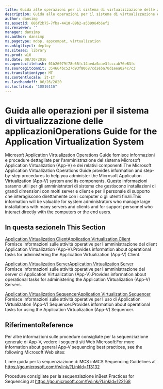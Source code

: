 ```yaml
---
title: Guida alle operazioni per il sistema di virtualizzazione delle applicazioni
description: Guida alle operazioni per il sistema di virtualizzazione delle applicazioni
author: dansimp
ms.assetid: 686f2b75-7fba-4410-89b2-a539984b6ef2
ms.reviewer: ''
manager: dansimp
ms.author: dansimp
ms.pagetype: mdop, appcompat, virtualization
ms.mktglfcycl: deploy
ms.sitesec: library
ms.prod: w10
ms.date: 08/30/2016
ms.openlocfilehash: 01b26079f78e55fc14aeda0aae3fcccab76e83fc
ms.sourcegitcommit: 354664bc527d93f80687cd2eba70d1eea024c7c3
ms.translationtype: MT
ms.contentlocale: it-IT
ms.lasthandoff: 06/26/2020
ms.locfileid: "10816116"
---
```

# <span data-ttu-id="8a058-103">Guida alle operazioni per il sistema di virtualizzazione delle applicazioni</span><span class="sxs-lookup"><span data-stu-id="8a058-103">Operations Guide for the Application Virtualization System</span></span>


<span data-ttu-id="8a058-104">Microsoft Application Virtualization Operations Guide fornisce informazioni e procedure dettagliate per l'amministrazione del sistema Microsoft Application Virtualization (App-V) e dei relativi componenti.</span><span class="sxs-lookup"><span data-stu-id="8a058-104">The Microsoft Application Virtualization Operations Guide provides information and step-by-step procedures to help you administer the Microsoft Application Virtualization (App-V) system and its components.</span></span> <span data-ttu-id="8a058-105">Queste informazioni saranno utili per gli amministratori di sistema che gestiscono installazioni di grandi dimensioni con molti server e client e per il personale di supporto che interagiscono direttamente con i computer o gli utenti finali.</span><span class="sxs-lookup"><span data-stu-id="8a058-105">This information will be valuable for system administrators who manage large installations with many servers and clients and for support personnel who interact directly with the computers or the end users.</span></span>

## <span data-ttu-id="8a058-106">In questa sezione</span><span class="sxs-lookup"><span data-stu-id="8a058-106">In This Section</span></span>


<a href="" id="application-virtualization-client"></a>[<span data-ttu-id="8a058-107">Application Virtualization Client</span><span class="sxs-lookup"><span data-stu-id="8a058-107">Application Virtualization Client</span></span>](application-virtualization-client.md)  
<span data-ttu-id="8a058-108">Fornisce informazioni sulle attività operative per l'amministrazione del client Application Virtualization (App-V).</span><span class="sxs-lookup"><span data-stu-id="8a058-108">Provides information about operational tasks for administering the Application Virtualization (App-V) Client.</span></span>

<a href="" id="application-virtualization-server"></a>[<span data-ttu-id="8a058-109">Application Virtualization Server</span><span class="sxs-lookup"><span data-stu-id="8a058-109">Application Virtualization Server</span></span>](application-virtualization-server.md)  
<span data-ttu-id="8a058-110">Fornisce informazioni sulle attività operative per l'amministrazione dei server di Application Virtualization (App-V).</span><span class="sxs-lookup"><span data-stu-id="8a058-110">Provides information about operational tasks for administering the Application Virtualization (App-V) Servers.</span></span>

<a href="" id="application-virtualization-sequencer"></a>[<span data-ttu-id="8a058-111">Application Virtualization Sequencer</span><span class="sxs-lookup"><span data-stu-id="8a058-111">Application Virtualization Sequencer</span></span>](application-virtualization-sequencer.md)  
<span data-ttu-id="8a058-112">Fornisce informazioni sulle attività operative per l'uso di Application Virtualization (App-V) Sequencer.</span><span class="sxs-lookup"><span data-stu-id="8a058-112">Provides information about operational tasks for using the Application Virtualization (App-V) Sequencer.</span></span>

## <span data-ttu-id="8a058-113">Riferimento</span><span class="sxs-lookup"><span data-stu-id="8a058-113">Reference</span></span>


<span data-ttu-id="8a058-114">Per altre informazioni sulle procedure consigliate per la sequenziazione generale di App-V, vedere i seguenti siti Web Microsoft:</span><span class="sxs-lookup"><span data-stu-id="8a058-114">For more information about general App-V sequencing best practices, see the following Microsoft Web sites:</span></span>

<span data-ttu-id="8a058-115">Linee guida per la sequenziazione di MCS in</span><span class="sxs-lookup"><span data-stu-id="8a058-115">MCS Sequencing Guidelines at</span></span> <https://go.microsoft.com/fwlink/?LinkId=113132>

<span data-ttu-id="8a058-116">Procedure consigliate per la sequenziazione in</span><span class="sxs-lookup"><span data-stu-id="8a058-116">Best Practices for Sequencing at</span></span> <https://go.microsoft.com/fwlink/?LinkId=122168>

 

 





